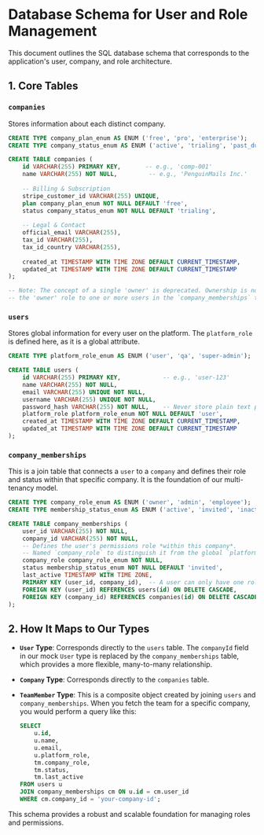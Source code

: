 # Database Schema for User and Role Management

This document outlines the SQL database schema that corresponds to the application's user, company, and role architecture.

## 1. Core Tables

### `companies`

Stores information about each distinct company.

```sql
CREATE TYPE company_plan_enum AS ENUM ('free', 'pro', 'enterprise');
CREATE TYPE company_status_enum AS ENUM ('active', 'trialing', 'past_due', 'canceled');

CREATE TABLE companies (
    id VARCHAR(255) PRIMARY KEY,       -- e.g., 'comp-001'
    name VARCHAR(255) NOT NULL,         -- e.g., 'PenguinMails Inc.'
    
    -- Billing & Subscription
    stripe_customer_id VARCHAR(255) UNIQUE,
    plan company_plan_enum NOT NULL DEFAULT 'free',
    status company_status_enum NOT NULL DEFAULT 'trialing',
    
    -- Legal & Contact
    official_email VARCHAR(255),
    tax_id VARCHAR(255),
    tax_id_country VARCHAR(255),
    
    created_at TIMESTAMP WITH TIME ZONE DEFAULT CURRENT_TIMESTAMP,
    updated_at TIMESTAMP WITH TIME ZONE DEFAULT CURRENT_TIMESTAMP
);

-- Note: The concept of a single 'owner' is deprecated. Ownership is now managed by assigning
-- the 'owner' role to one or more users in the `company_memberships` table.
```

### `users`

Stores global information for every user on the platform. The `platform_role` is defined here, as it is a global attribute.

```sql
CREATE TYPE platform_role_enum AS ENUM ('user', 'qa', 'super-admin');

CREATE TABLE users (
    id VARCHAR(255) PRIMARY KEY,            -- e.g., 'user-123'
    name VARCHAR(255) NOT NULL,
    email VARCHAR(255) UNIQUE NOT NULL,
    username VARCHAR(255) UNIQUE NOT NULL,
    password_hash VARCHAR(255) NOT NULL,    -- Never store plain text passwords
    platform_role platform_role_enum NOT NULL DEFAULT 'user',
    created_at TIMESTAMP WITH TIME ZONE DEFAULT CURRENT_TIMESTAMP,
    updated_at TIMESTAMP WITH TIME ZONE DEFAULT CURRENT_TIMESTAMP
);
```

### `company_memberships`

This is a join table that connects a `user` to a `company` and defines their role and status within that specific company. It is the foundation of our multi-tenancy model.

```sql
CREATE TYPE company_role_enum AS ENUM ('owner', 'admin', 'employee');
CREATE TYPE membership_status_enum AS ENUM ('active', 'invited', 'inactive');

CREATE TABLE company_memberships (
    user_id VARCHAR(255) NOT NULL,
    company_id VARCHAR(255) NOT NULL,
    -- Defines the user's permissions role *within this company*.
    -- Named `company_role` to distinguish it from the global `platform_role`.
    company_role company_role_enum NOT NULL,
    status membership_status_enum NOT NULL DEFAULT 'invited',
    last_active TIMESTAMP WITH TIME ZONE,
    PRIMARY KEY (user_id, company_id),  -- A user can only have one role per company
    FOREIGN KEY (user_id) REFERENCES users(id) ON DELETE CASCADE,
    FOREIGN KEY (company_id) REFERENCES companies(id) ON DELETE CASCADE
);
```

## 2. How It Maps to Our Types

-   **`User` Type**: Corresponds directly to the `users` table. The `companyId` field in our mock `User` type is replaced by the `company_memberships` table, which provides a more flexible, many-to-many relationship.

-   **`Company` Type**: Corresponds directly to the `companies` table.

-   **`TeamMember` Type**: This is a composite object created by joining `users` and `company_memberships`. When you fetch the team for a specific company, you would perform a query like this:

    ```sql
    SELECT
        u.id,
        u.name,
        u.email,
        u.platform_role,
        tm.company_role,
        tm.status,
        tm.last_active
    FROM users u
    JOIN company_memberships cm ON u.id = cm.user_id
    WHERE cm.company_id = 'your-company-id';
    ```

This schema provides a robust and scalable foundation for managing roles and permissions.
